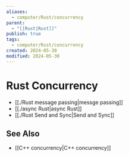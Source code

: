 ```yaml
---
aliases:
  - computer/Rust/concurrency
parent:
  - "[[Rust|Rust]]"
publish: true
tags:
  - computer/Rust/concurrency
created: 2024-05-30
modified: 2024-05-30
---
```

# Rust Concurrency
- [[./Rust message passing|messge passing]]
- [[./async Rust|async Rust]]
- [[./Rust Send and Sync|Send and Sync]]

## See Also
- [[C++ concurrency|C++ concurrency]]